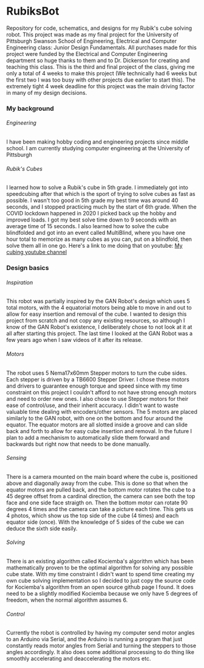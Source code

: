 # RubiksBot
Repository for code, schematics, and designs for my Rubik's cube solving robot. This project was made as my final project for the University of Pittsburgh Swanson School of Engineering, Electrical and Computer Engineering class: Junior Design Fundamentals. All purchases made for this project were funded by the Electrical and Computer Engineering department so huge thanks to them and to Dr. Dickerson for creating and teaching this class. This is the third and final project of the class, giving me only a total of 4 weeks to make this project (We technically had 6 weeks but the first two I was too busy with other projects due earlier to start this). The extremely tight 4 week deadline for this project was the main driving factor in many of my design decisions.

### My background
###### Engineering
I have been making hobby coding and engineering projects since middle school. I am currently studying computer engineering at the University of Pittsburgh

###### Rubik's Cubes
I learned how to solve a Rubik's cube in 5th grade. I immediately got into speedcubing after that which is the sport of trying to solve cubes as fast as possible. I wasn't too good in 5th grade my best time was around 40 seconds, and I stopped practicing much by the start of 6th grade. When the COVID lockdown happened in 2020 I picked back up the hobby and improved loads. I got my best solve time down to 9 seconds with an average time of 15 seconds. I also learned how to solve the cube blindfolded and got into an event called MultiBlind, where you have one hour total to memorize as many cubes as you can, put on a blindfold, then solve them all in one go. Here's a link to me doing that on youtube: [My cubing youtube channel](https://www.youtube.com/@5mover131)

### Design basics
###### Inspiration
This robot was partially inspired by the GAN Robot's design which uses 5 total motors, with the 4 equatorial motors being able to move in and out to allow for easy insertion and removal of the cube. I wanted to design this project from scratch and not copy any existing resources, so although I know of the GAN Robot's existence, I deliberately chose to not look at it at all after starting this project. The last time I looked at the GAN Robot was a few years ago when I saw videos of it after its release.
###### Motors
The robot uses 5 Nema17x60mm Stepper motors to turn the cube sides. Each stepper is driven by a TB6600 Stepper Driver. I chose these motors and drivers to guarantee enough torque and speed since with my time constraint on this project I couldn't afford to not have strong enough motors and need to order new ones. I also chose to use Stepper motors for their ease of control/use, and their inherit accuracy. I didn't want to waste valuable time dealing with encoders/other sensors.
The 5 motors are placed similarly to the GAN robot, with one on the bottom and four around the equator. The equator motors are all slotted inside a groove and can slide back and forth to allow for easy cube insertion and removal. In the future I plan to add a mechanism to automatically slide them forward and backwards but right now that needs to be done manually.
###### Sensing
There is a camera mounted on the main board where the cube is, positioned above and diagonally away from the cube. This is done so that when the equator motors are pulled back, and the bottom motor rotates the cube to a 45 degree offset from a cardinal direction, the camera can see both the top face and one side face straigth on. Then the bottom motor can rotate 90 degrees 4 times and the camera can take a picture each time. This gets us 4 photos, which show us the top side of the cube (4 times) and each equator side (once). With the knowledge of 5 sides of the cube we can deduce the sixth side easily.

###### Solving
There is an existing algorithm called Kociemba's algorithm which has been mathematically proven to be the optimal algorithm for solving any possible cube state. With my time constraint I didn't want to spend time creating my own cube solving implementation so I decided to just copy the source code for Kociemba's algorithm from an open source github page I found. It does need to be a slightly modified Kociemba because we only have 5 degrees of freedom, when the normal algorithm assumes 6.

###### Control
Currently the robot is controlled by having my computer send motor angles to an Arduino via Serial, and the Arduino is running a program that just constantly reads motor angles from Serial and turning the steppers to those angles accordingly. It also does some additional processing to do thing like smoothly accelerating and deaccelerating the motors etc.



